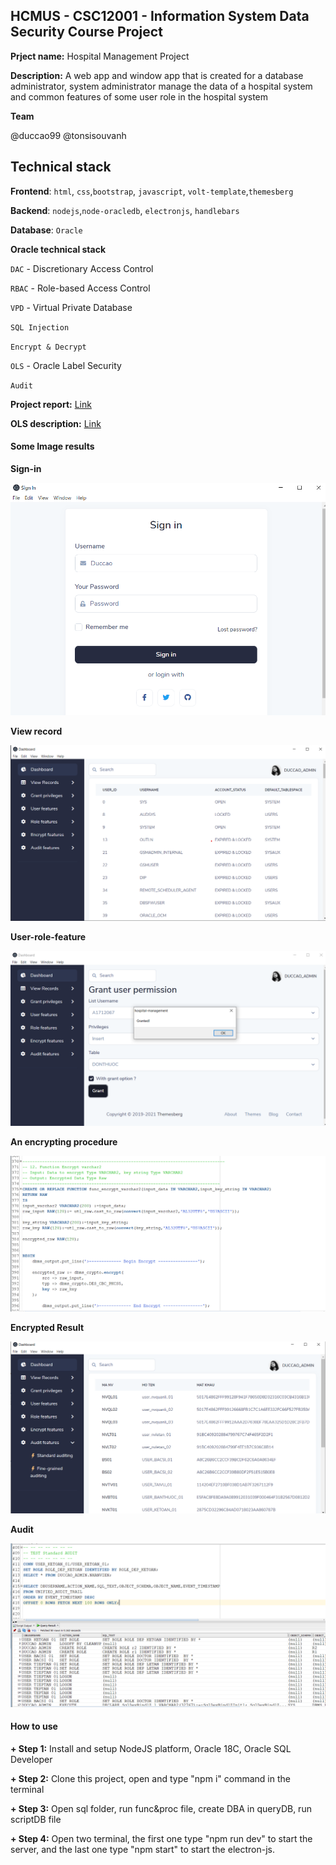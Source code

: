 ## HCMUS - CSC12001 - Information System Data Security Course Project

**Prject name:** Hospital Management Project

**Description:** A web app and window app that is created for a database administrator, system administrator manage the data of a hospital system and common features of some user role in the hospital system

**Team**

@duccao99
@tonsisouvanh

## Technical stack

**Frontend**: `html`, `css`,`bootstrap`, `javascript`, `volt-template`,`themesberg`

**Backend**: `nodejs`,`node-oracledb`, `electronjs`, `handlebars`

**Database**: `Oracle`
<br/>

**Oracle technical stack**
<br/>

`DAC` - Discretionary Access Control
<br/>

`RBAC` - Role-based Access Control
<br/>

`VPD` - Virtual Private Database
<br/>

`SQL Injection`
<br/>

`Encrypt & Decrypt`
<br/>

`OLS` - Oracle Label Security
<br/>

`Audit`
<br/>

**Project report:** [Link](https://docs.google.com/document/d/1OwT0IPkYxzmIYDir-cBanmktQ3a70yMJ/edit?rtpof=true)

**OLS description:** [Link](https://docs.google.com/spreadsheets/d/1MwxzmJVqf7t-IgzvfcaY1fFi5Uimy6oFpl6NQX2f6gI/edit#gid=442546680)

#### Some Image results

**Sign-in**
<br/>

![sign-in](/images/sign-in.png)

**View record**
<br/>

![view-record](/images/view-record.png)

**User-role-feature**
<br/>

![User-role-feature](/images/user-role-feature.png)

**An encrypting procedure**
<br/>

![An encrypting procedure](/images/encrypt-proc.png)

**Encrypted Result**
<br/>

![Encrypted Result](/images/encrypt.png)

**Audit**
<br/>

![Audit](/images/standard-audit.png)

#### How to use

**+ Step 1:** Install and setup NodeJS platform, Oracle 18C, Oracle SQL Developer
<br/>

**+ Step 2:** Clone this project, open and type "npm i" command in the terminal
<br/>

**+ Step 3:** Open sql folder, run func&proc file, create DBA in queryDB, run scriptDB file
<br/>

**+ Step 4:** Open two terminal, the first one type "npm run dev" to start the server, and the last one type "npm start" to start the electron-js.
<br/>
